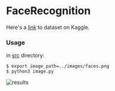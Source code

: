 # FaceRecognition

Here's a [link](https://www.kaggle.com/hereisburak/pins-face-recognition) to dataset on Kaggle.

### Usage
in [src](./src/) directory:

    $ export image_path=../images/faces.png
    $ python3 image.py

![results](./images/results.png)